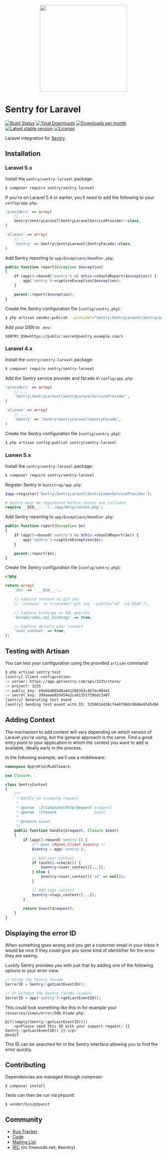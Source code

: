 <p align="center">
    <a href="https://sentry.io" target="_blank" align="center">
        <img src="https://sentry-brand.storage.googleapis.com/sentry-logo-black.png" width="280">
    </a>
</p>

# Sentry for Laravel

[![Build Status](https://secure.travis-ci.org/getsentry/sentry-laravel.png?branch=master)](http://travis-ci.org/getsentry/sentry-laravel)
[![Total Downloads](https://img.shields.io/packagist/dt/sentry/sentry-laravel.svg?style=flat-square)](https://packagist.org/packages/sentry/sentry-laravel)
[![Downloads per month](https://img.shields.io/packagist/dm/sentry/sentry-laravel.svg?style=flat-square)](https://packagist.org/packages/sentry/sentry-laravel)
[![Latest stable version](https://img.shields.io/packagist/v/sentry/sentry-laravel.svg?style=flat-square)](https://packagist.org/packages/sentry/sentry-laravel)
[![License](http://img.shields.io/packagist/l/sentry/sentry-laravel.svg?style=flat-square)](https://packagist.org/packages/sentry/sentry-laravel)

Laravel integration for [Sentry](https://sentry.io/).


## Installation

### Laravel 5.x

Install the ``sentry/sentry-laravel`` package:

```bash
$ composer require sentry/sentry-laravel
```

If you're on Laravel 5.4 or earlier, you'll need to add the following to your ``config/app.php``:

```php
'providers' => array(
    // ...
    Sentry\SentryLaravel\SentryLaravelServiceProvider::class,
)

'aliases' => array(
    // ...
    'Sentry' => Sentry\SentryLaravel\SentryFacade::class,
)
```

Add Sentry reporting to ``app/Exceptions/Handler.php``:

```php
public function report(Exception $exception)
{
    if (app()->bound('sentry') && $this->shouldReport($exception)) {
        app('sentry')->captureException($exception);
    }

    parent::report($exception);
}
```

Create the Sentry configuration file (``config/sentry.php``):

```bash
$ php artisan vendor:publish --provider="Sentry\SentryLaravel\SentryLaravelServiceProvider"
```

Add your DSN to ``.env``:

```
SENTRY_DSN=https://public:secret@sentry.example.com/1
```

### Laravel 4.x

Install the ``sentry/sentry-laravel`` package:

```bash
$ composer require sentry/sentry-laravel
```

Add the Sentry service provider and facade in ``config/app.php``:

```php
'providers' => array(
    // ...
    'Sentry\SentryLaravel\SentryLaravelServiceProvider',
)

'aliases' => array(
    // ...
    'Sentry' => 'Sentry\SentryLaravel\SentryFacade',
)
```

Create the Sentry configuration file (``config/sentry.php``):

```bash
$ php artisan config:publish sentry/sentry-laravel
```

### Lumen 5.x

Install the ``sentry/sentry-laravel`` package:

```bash
$ composer require sentry/sentry-laravel
```

Register Sentry in ``bootstrap/app.php``:

```php
$app->register('Sentry\SentryLaravel\SentryLumenServiceProvider');

# Sentry must be registered before routes are included
require __DIR__ . '/../app/Http/routes.php';
```

Add Sentry reporting to ``app/Exceptions/Handler.php``:

```php
public function report(Exception $e)
{
    if (app()->bound('sentry') && $this->shouldReport($e)) {
        app('sentry')->captureException($e);
    }

    parent::report($e);
}
```

Create the Sentry configuration file (``config/sentry.php``):

```php
<?php

return array(
    'dsn' => '___DSN___',

    // capture release as git sha
    // 'release' => trim(exec('git log --pretty="%h" -n1 HEAD')),

    // Capture bindings on SQL queries
    'breadcrumbs.sql_bindings' => true,

    // Capture default user context
    'user_context' => true,
);
```

## Testing with Artisan

You can test your configuration using the provided ``artisan`` command:

```bash
$ php artisan sentry:test
[sentry] Client configuration:
-> server: https://app.getsentry.com/api/3235/store/
-> project: 3235
-> public_key: e9ebbd88548a441288393c457ec90441
-> secret_key: 399aaee02d454e2ca91351f29bdc3a07
[sentry] Generating test event
[sentry] Sending test event with ID: 5256614438cf4e0798dc9688e9545d94
```

## Adding Context

The mechanism to add context will vary depending on which version of Laravel you're using, but the general approach is the same. Find a good entry point to your application in which the context you want to add is available, ideally early in the process.

In the following example, we'll use a middleware:

```php
namespace App\Http\Middleware;

use Closure;

class SentryContext
{
    /**
     * Handle an incoming request.
     *
     * @param  \Illuminate\Http\Request $request
     * @param  \Closure                 $next
     *
     * @return mixed
     */
    public function handle($request, Closure $next)
    {
        if (app()->bound('sentry')) {
            /** @var \Raven_Client $sentry */
            $sentry = app('sentry');

            // Add user context
            if (auth()->check()) {
                $sentry->user_context([...]);
            } else {
                $sentry->user_context(['id' => null]);
            }

            // Add tags context
            $sentry->tags_context([...]);
        }

        return $next($request);
    }
}
```

## Displaying the error ID

When something goes wrong and you get a customer email in your inbox it would be nice if they could give you some kind of identitifier for the error they are seeing.

Luckily Sentry provides you with just that by adding one of the following options to your error view.

```php
// Using the Sentry facade
$errorID = Sentry::getLastEventID();

// Or without the Sentry facade (Lumen)
$errorID = app('sentry')->getLastEventID();
```

This could look something like this in for example your `resources/views/error/500.blade.php`:

```blade
@if(!empty(Sentry::getLastEventID()))
    <p>Please send this ID with your support request: {{ Sentry::getLastEventID() }}.</p>
@endif
```

This ID can be searched for in the Sentry interface allowing you to find the error quickly.


## Contributing

Dependencies are managed through composer:

```
$ composer install
```

Tests can then be run via phpunit:

```
$ vendor/bin/phpunit
```


## Community

* [Bug Tracker](http://github.com/getsentry/sentry-laravel/issues)
* [Code](http://github.com/getsentry/sentry-laravel)
* [Mailing List](https://groups.google.com/group/getsentry)
* [IRC](irc://irc.freenode.net/sentry>)  (irc.freenode.net, #sentry)
